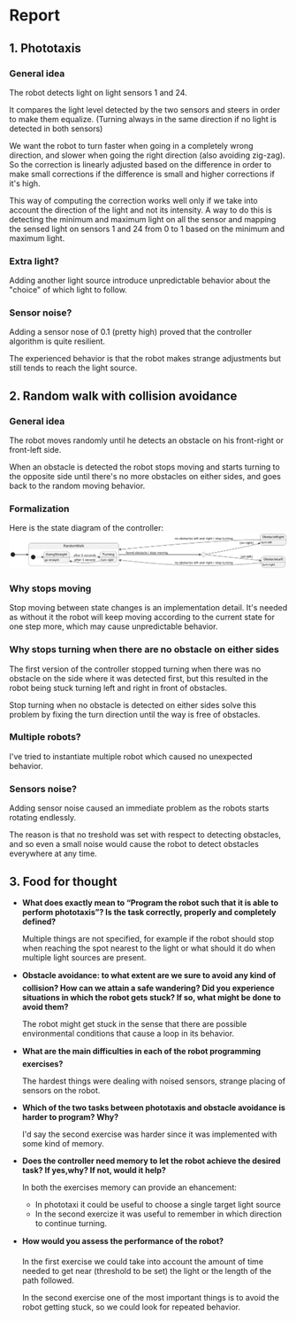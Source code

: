 # Report

## 1. Phototaxis

### General idea
The robot detects light on light sensors 1 and 24.

It compares the light level detected by the two sensors and steers in order to make them equalize. (Turning always in the same direction if no light is detected in both sensors)

We want the robot to turn faster when going in a completely wrong direction, and slower when going the right direction (also avoiding zig-zag). So the correction is linearly adjusted based on the difference in order to make small corrections if the difference is small and higher corrections if it's high.

This way of computing the correction works well only if we take into account the direction of the light and not its intensity. A way to do this is detecting the minimum and maximum light on all the sensor and mapping the sensed light on sensors 1 and 24 from 0 to 1 based on the minimum and maximum light.

### Extra light?
Adding another light source introduce unpredictable behavior about the "choice" of which light to follow.

### Sensor noise?
Adding a sensor nose of 0.1 (pretty high) proved that the controller algorithm is quite resilient.

The experienced behavior is that the robot makes strange adjustments but still tends to reach the light source.

## 2. Random walk with collision avoidance

### General idea
The robot moves randomly until he detects an obstacle on his front-right or front-left side.

When an obstacle is detected the robot stops moving and starts turning to the opposite side until there's no more obstacles on either sides, and goes back to the random moving behavior.

### Formalization
Here is the state diagram of the controller:
![Random walk with collision avoidance state diagram](./random_walk_collision_avoidance.png)

### Why stops moving
Stop moving between state changes is an implementation detail. It's needed as without it the robot will keep moving according to the current state for one step more, which may cause unpredictable behavior.

### Why stops turning when there are no obstacle on either sides
The first version of the controller stopped turning when there was no obstacle on the side where it was detected first, but this resulted in the robot being stuck turning left and right in front of obstacles.

Stop turning when no obstacle is detected on either sides solve this problem by fixing the turn direction until the way is free of obstacles.

### Multiple robots?
I've tried to instantiate multiple robot which caused no unexpected behavior.

### Sensors noise?
Adding sensor noise caused an immediate problem as the robots starts rotating endlessly.

The reason is that no treshold was set with respect to detecting obstacles, and so even a small noise would cause the robot to detect obstacles everywhere at any time.

## 3. Food for thought
- **What does exactly mean to “Program the robot such that it is able to perform phototaxis”? Is the task correctly, properly and completely defined?**

  Multiple things are not specified, for example if the robot should stop when reaching the spot nearest to the light or what should it do when multiple light sources are present.

- **Obstacle avoidance: to what extent are we sure to avoid any kind of collision? How can we attain a safe wandering? Did you experience situations in which the robot gets stuck? If so, what might be done to avoid them?**

  The robot might get stuck in the sense that there are possible environmental conditions that cause a loop in its behavior.
  
- **What are the main difficulties in each of the robot programming exercises?**

  The hardest things were dealing with noised sensors, strange placing of sensors on the robot.

- **Which of the two tasks between phototaxis and obstacle avoidance is harder to program? Why?**

  I'd say the second exercise was harder since it was implemented with some kind of memory.

- **Does the controller need memory to let the robot achieve the desired task? If yes,why? If not, would it help?**

  In both the exercises memory can provide an ehancement:
  - In phototaxi it could be useful to choose a single target light source
  - In the second exercize it was useful to remember in which direction to continue turning.

- **How would you assess the performance of the robot?**
  
  In the first exercise we could take into account the amount of time needed to get near (threshold to be set) the light or the length of the path followed.

  In the second exercise one of the most important things is to avoid the robot getting stuck, so we could look for repeated behavior.
